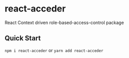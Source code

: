# react-acceder

React Context driven role-based-access-control package

## Quick Start

`npm i react-acceder` or `yarn add react-acceder`

